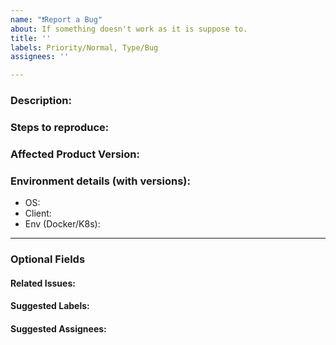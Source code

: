 ```yaml
---
name: "❗️Report a Bug"
about: If something doesn't work as it is suppose to.
title: ''
labels: Priority/Normal, Type/Bug
assignees: ''

---
```


### Description:
<!-- Describe the issue -->

### Steps to reproduce:

### Affected Product Version:
<!-- Members can use Affected/*** labels -->

### Environment details (with versions):
- OS:
- Client:
- Env (Docker/K8s):

---
### Optional Fields
#### Related Issues:
<!-- Any related issues from this/other repositories-->

#### Suggested Labels:
<!--Only to be used by non-members-->

#### Suggested Assignees:
<!--Only to be used by non-members-->